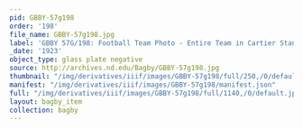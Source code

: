 ```yaml
---
pid: GBBY-57g198
order: '198'
file_name: GBBY-57g198.jpg
label: 'GBBY 57G/198: Football Team Photo - Entire Team in Cartier Stands - 1923'
_date: '1923'
object_type: glass plate negative
source: http://archives.nd.edu/Bagby/GBBY-57g198.jpg
thumbnail: "/img/derivatives/iiif/images/GBBY-57g198/full/250,/0/default.jpg"
manifest: "/img/derivatives/iiif/images/GBBY-57g198/manifest.json"
full: "/img/derivatives/iiif/images/GBBY-57g198/full/1140,/0/default.jpg"
layout: bagby_item
collection: bagby
---
```

